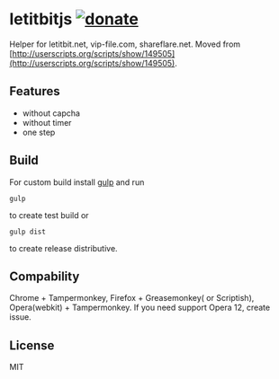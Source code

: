 letitbitjs [![donate](https://img.shields.io/gratipay/ReklatsMasters.svg)](https://gratipay.com/ReklatsMasters/)
=========

Helper for letitbit.net, vip-file.com, shareflare.net. Moved from [http://userscripts.org/scripts/show/149505](http://userscripts.org/scripts/show/149505).

## Features
- without capcha
- without timer
- one step

## Build
For custom build install [gulp](http://gulpjs.com/) and run
```
gulp
```
to create test build or
```
gulp dist
```
to create release distributive.

## Compability
Chrome + Tampermonkey, Firefox + Greasemonkey( or Scriptish), Opera(webkit) + Tampermonkey. If you need support Opera 12, create issue.

## License
MIT
